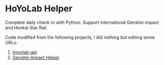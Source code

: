 # HoYoLab Helper

Complete daily check-in with Python. Support international Genshin impact and Honkai Star Rail.

Code modified from the following projects, I did nothing but editing some URLs:
1. [hoyolab-api](https://github.com/vermaysha/hoyolab-api)
2. [Genshin Impact Helper](https://github.com/ATK1DEF1/-)
